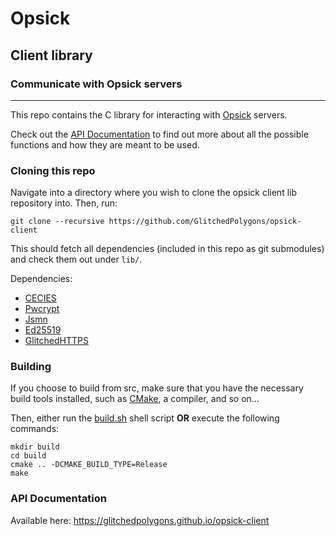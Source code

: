 # Opsick

## Client library

### Communicate with Opsick servers

---

This repo contains the C library for interacting with [Opsick](https://github.com/GlitchedPolygons/opsick) servers.

Check out the [API Documentation](https://glitchedpolygons.github.io/opsick-client) to find out more about all the
possible functions and how they are meant to be used.

### Cloning this repo

Navigate into a directory where you wish to clone the opsick client lib repository into. Then, run:

`git clone --recursive https://github.com/GlitchedPolygons/opsick-client`

This should fetch all dependencies (included in this repo as git submodules) and check them out under `lib/`.

Dependencies:

* [CECIES](https://github.com/GlitchedPolygons/cecies)
* [Pwcrypt](https://github.com/GlitchedPolygons/pwcrypt)
* [Jsmn](https://github.com/zserge/jsmn)
* [Ed25519](https://github.com/GlitchedPolygons/GlitchEd25519)
* [GlitchedHTTPS](https://github.com/GlitchedPolygons/glitchedhttps)

### Building

If you choose to build from src, make sure that you have the necessary build tools installed, such as [CMake](https://cmake.org), a compiler, and so on...

Then, either run the [build.sh](https://github.com/GlitchedPolygons/opsick-client/blob/master/build.sh) shell script **OR** execute the following commands:

```
mkdir build
cd build
cmake .. -DCMAKE_BUILD_TYPE=Release
make
```

### API Documentation

Available here: https://glitchedpolygons.github.io/opsick-client